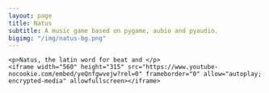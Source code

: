 ```yaml
---
layout: page
title: Natus
subtitle: A music game based on pygame, aubio and pyaudio.
bigimg: "/img/natus-bg.png"
---
```




<div class= "project-natus">

	<p>Natus, the latin word for beat and </p>
	<iframe width="560" height="315" src="https://www.youtube-nocookie.com/embed/yeQnfgwvejw?rel=0" frameborder="0" allow="autoplay; encrypted-media" allowfullscreen></iframe>

</div>